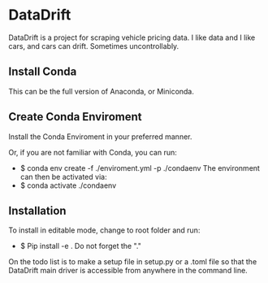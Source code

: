 # DataDrift

DataDrift is a project for scraping vehicle pricing data.
I like data and I like cars, and cars can drift. Sometimes uncontrollably.

## Install Conda
This can be the full version of Anaconda, or Miniconda.

## Create Conda Enviroment
Install the Conda Enviroment in your preferred manner. 

Or, if you are not familiar with Conda, you can run:
- $ conda env create -f ./enviroment.yml -p ./condaenv
The environment can then be activated via:
- $ conda activate ./condaenv

## Installation
To install in editable mode, change to root folder and run:
- $ Pip install -e .
Do not forget the "."

On the todo list is to make a setup file in setup.py or a .toml file so that the DataDrift main driver is accessible from anywhere in the command line.
